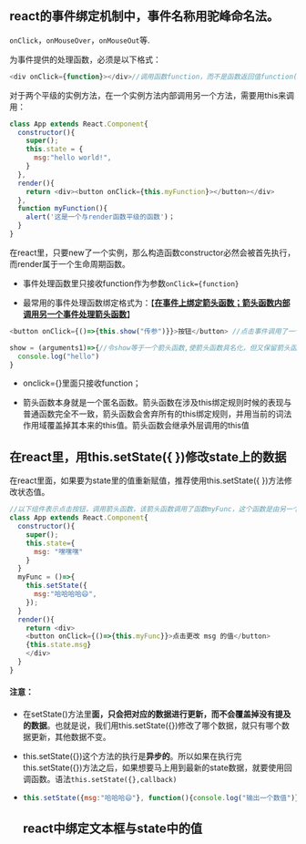 ## react的事件绑定机制中，事件名称用驼峰命名法。

`onClick`，`onMouseOver`，`onMouseOut`等.

为事件提供的处理函数，必须是以下格式：

```javascript
<div onClick={function}></div>//调用函数function，而不是函数返回值function()
```

对于两个平级的实例方法，在一个实例方法内部调用另一个方法，需要用this来调用：

```javascript
class App extends React.Component{
  constructor(){
    super();
    this.state = {
      msg:"hello world!",
    }
  },
  render(){
    return <div><button onClick={this.myFunction}></button></div>
  },
  function myFunction(){
    alert('这是一个与render函数平级的函数')；
  }  
}
```

在react里，只要new了一个实例，那么构造函数constructor必然会被首先执行，而render属于一个生命周期函数。

- 事件处理函数里只接收function作为参数`onClick={function}`

- 最常用的事件处理函数绑定格式为：【**<u>在事件上绑定箭头函数；箭头函数内部调用另一个事件处理箭头函数</u>**】

```javascript
<button onClick={()=>{this.show("传参")}}>按钮</button> //点击事件调用了一个箭头函数

show = (arguments1)=>{//令show等于一个箭头函数,使箭头函数具名化，但又保留箭头函数关于this绑定的特性。
  console.log("hello")
}
```

- onclick={}里面只接收function；

- 箭头函数本身就是一个匿名函数。箭头函数在涉及this绑定规则时候的表现与普通函数完全不一致，箭头函数会舍弃所有的this绑定规则，并用当前的词法作用域覆盖掉其本来的this值。箭头函数会继承外层调用的this值

## 在react里，用this.setState({ })修改state上的数据

在react里面，如果要为state里的值重新赋值，推荐使用this.setState({ })方法修改状态值。

```javascript
//以下组件表示点击按钮，调用箭头函数，该箭头函数调用了函数myFunc，这个函数是由另一个箭头函数赋值得来的。
class App extends React.Component{
  constructor(){
    super();
    this.state={
      msg: "嘿嘿嘿"
    }
  }
  myFunc = ()=>{
    this.setState({
      msg:"哈哈哈哈😄",
    });
  }
  render(){
    return <div>
    <button onClick={()=>{this.myFunc}}>点击更改 msg 的值</button>
    {this.state.msg}
    </div>
  } 
}
```

#### 注意：

- 在setState()方法里**面，只会把对应的数据进行更新，而不会覆盖掉没有提及的数据**。也就是说，我们用this.setState({})修改了哪个数据，就只有哪个数据更新，其他数据不变。

- this.setState({})这个方法的执行是**异步的**。所以如果在执行完this.setState({})方法之后，如果想要马上用到最新的state数据，就要使用回调函数。语法`this.setState({},callback)`

- ```javascript
  this.setState({msg:"哈哈哈😄"}, function(){console.log("输出一个数值")})
  ```

  ## react中绑定文本框与state中的值

